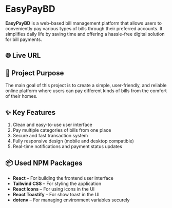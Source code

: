 
# EasyPayBD

**EasyPayBD** is a web-based bill management platform that allows users to conveniently pay various types of bills through their preferred accounts. It simplifies daily life by saving time and offering a hassle-free digital solution for bill payments.

## 🌐 Live URL



## 🎯 Project Purpose

The main goal of this project is to create a simple, user-friendly, and reliable online platform where users can pay different kinds of bills from the comfort of their homes.

## ✨ Key Features

1. Clean and easy-to-use user interface  
2. Pay multiple categories of bills from one place  
3. Secure and fast transaction system  
4. Fully responsive design (mobile and desktop compatible)  
5. Real-time notifications and payment status updates  

## 📦 Used NPM Packages

- **React** – For building the frontend user interface  
- **Tailwind CSS** – For styling the application  
- **React Icons** – For using icons in the UI  
- **React Toastify** – For show toast in the UI  
- **dotenv** – For managing environment variables securely  

